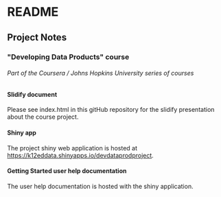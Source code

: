 # README  

## Project Notes  
### "Developing Data Products" course 
###### Part of the Coursera / Johns Hopkins University series of courses  

#### Slidify document
Please see index.html in this gitHub repository for the slidify presentation about the course project.  

#### Shiny app  
The project shiny web application is hosted at https://k12eddata.shinyapps.io/devdataprodproject.  

#### Getting Started user help documentation  
The user help documentation is hosted with the shiny application.  


